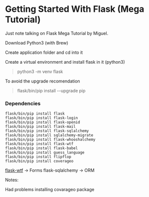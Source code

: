 # Getting Started With Flask (Mega Tutorial)

Just note talking on Flask Mega Tutorial by Miguel.

Download Python3 (with Brew)

Create application folder and cd into it

Create a virtual environment and install flask in it (python3)
> python3 -m venv flask

To avoid the upgrade recomendation

> flask/bin/pip install --upgrade pip

### Dependencies

```shell
flask/bin/pip install flask
flask/bin/pip install flask-login
flask/bin/pip install flask-openid
flask/bin/pip install flask-mail
flask/bin/pip install flask-sqlalchemy
flask/bin/pip install sqlalchemy-migrate
flask/bin/pip install flask-whooshalchemy
flask/bin/pip install flask-wtf
flask/bin/pip install flask-babel
flask/bin/pip install guess_language
flask/bin/pip install flipflop
flask/bin/pip install coverageo
```

[flask-wtf](https://flask-wtf.readthedocs.io/en/stable/) -> Forms
flask-sqlalchemy -> ORM


Notes: 

Had problems installing covarageo package
